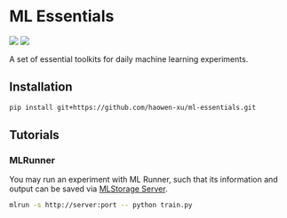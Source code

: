 # ML Essentials

![](https://api.travis-ci.org/haowen-xu/ml-essentials.svg?branch=master)
![](https://coveralls.io/repos/github/haowen-xu/ml-essentials/badge.svg?branch=master)

A set of essential toolkits for daily machine learning experiments.

## Installation

```bash
pip install git+https://github.com/haowen-xu/ml-essentials.git
``` 

## Tutorials

### MLRunner

You may run an experiment with ML Runner, such that its information and output
can be saved via [MLStorage Server](https://github.com/haowen-xu/mlstorage-server).

```bash
mlrun -s http://server:port -- python train.py
```

